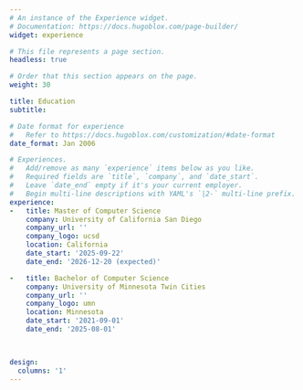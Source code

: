 ```yaml
---
# An instance of the Experience widget.
# Documentation: https://docs.hugoblox.com/page-builder/
widget: experience

# This file represents a page section.
headless: true

# Order that this section appears on the page.
weight: 30

title: Education
subtitle:

# Date format for experience
#   Refer to https://docs.hugoblox.com/customization/#date-format
date_format: Jan 2006

# Experiences.
#   Add/remove as many `experience` items below as you like.
#   Required fields are `title`, `company`, and `date_start`.
#   Leave `date_end` empty if it's your current employer.
#   Begin multi-line descriptions with YAML's `|2-` multi-line prefix.
experience:
-   title: Master of Computer Science
    company: University of California San Diego
    company_url: ''
    company_logo: ucsd
    location: California
    date_start: '2025-09-22'
    date_end: '2026-12-20 (expected)'

-   title: Bachelor of Computer Science
    company: University of Minnesota Twin Cities
    company_url: ''
    company_logo: umn
    location: Minnesota
    date_start: '2021-09-01'
    date_end: '2025-08-01'

  

design:
  columns: '1'
---
```

